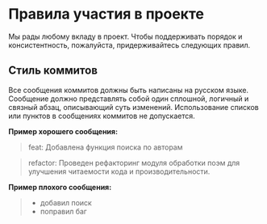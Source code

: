 # Правила участия в проекте

Мы рады любому вкладу в проект. Чтобы поддерживать порядок и консистентность, пожалуйста, придерживайтесь следующих правил.

## Стиль коммитов

Все сообщения коммитов должны быть написаны на русском языке. Сообщение должно представлять собой один сплошной, логичный и связный абзац, описывающий суть изменений. Использование списков или пунктов в сообщениях коммитов не допускается.

**Пример хорошего сообщения:**

> feat: Добавлена функция поиска по авторам

> refactor: Проведен рефакторинг модуля обработки поэм для улучшения читаемости кода и производительности.

**Пример плохого сообщения:**

> - добавил поиск
> - поправил баг
